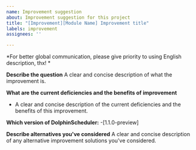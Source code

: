```yaml
---
name: Improvement suggestion
about: Improvement suggestion for this project
title: "[Improvement][Module Name] Improvement title"
labels: improvement
assignees: ''

---
```


*For better global communication, please give priority to using English description, thx! *

**Describe the question**
A clear and concise description of what the improvement is.

**What are the current deficiencies and the benefits of improvement**
- A clear and concise description of the current deficiencies and the benefits of this improvement.

**Which version of DolphinScheduler:**
 -[1.1.0-preview]

**Describe alternatives you've considered**
A clear and concise description of any alternative improvement solutions you've considered.
